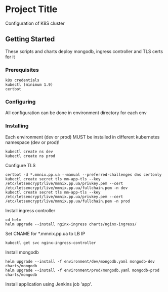 # Project Title

Configuration of K8S cluster

## Getting Started

These scripts and charts deploy mongodb, ingress controller and TLS certs for it

### Prerequisites

```
k8s credentials
kubectl (minimum 1.9)
certbot
```

### Configuring

All configuration can be done in environment directory for each env

### Installing

Each environment (dev or prod) MUST be installed in different kubernetes namespace (dev or prod)!

```
kubectl create ns dev
kubectl create ns prod
```

Configure TLS

```
certbot -d *.mmnix.pp.ua --manual --preferred-challenges dns certonly
kubectl create secret tls mm-app-tls --key /etc/letsencrypt/live/mmnix.pp.ua/privkey.pem --cert /etc/letsencrypt/live/mmnix.pp.ua/fullchain.pem -n dev
kubectl create secret tls mm-app-tls --key /etc/letsencrypt/live/mmnix.pp.ua/privkey.pem --cert /etc/letsencrypt/live/mmnix.pp.ua/fullchain.pem -n prod
```

Install ingress controller

```
cd helm
helm upgrade --install nginx-ingress charts/nginx-ingress/
```

Set CNAME for *.mmnix.pp.ua to LB IP

```
kubectl get svc nginx-ingress-controller
```

Install mongodb

```
helm upgrade --install -f environment/dev/mongodb.yaml mongodb-dev charts/mongodb
helm upgrade --install -f environment/prod/mongodb.yaml mongodb-prod charts/mongodb
```

Install application using Jenkins job 'app'.
